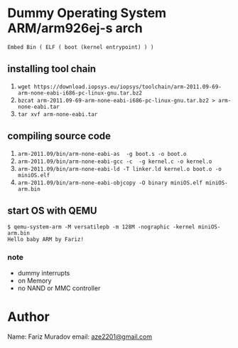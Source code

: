 # Dummy Operating System ARM/arm926ej-s arch

`Embed Bin ( ELF ( boot (kernel entrypoint) ) )`

## installing tool chain
1. `wget https://download.iopsys.eu/iopsys/toolchain/arm-2011.09-69-arm-none-eabi-i686-pc-linux-gnu.tar.bz2`
2. `bzcat arm-2011.09-69-arm-none-eabi-i686-pc-linux-gnu.tar.bz2 > arm-none-eabi.tar`
3. `tar xvf arm-none-eabi.tar`

## compiling source code

1. `arm-2011.09/bin/arm-none-eabi-as  -g boot.s -o boot.o `
2. `arm-2011.09/bin/arm-none-eabi-gcc -c  -g kernel.c -o kernel.o`
3. `arm-2011.09/bin/arm-none-eabi-ld -T linker.ld kernel.o boot.o -o miniOS.elf`
4. `arm-2011.09/bin/arm-none-eabi-objcopy -O binary miniOS.elf miniOS-arm.bin`

## start OS with QEMU

```
$ qemu-system-arm -M versatilepb -m 128M -nographic -kernel miniOS-arm.bin
Hello baby ARM by Fariz!

```
### note

* dummy interrupts
* on Memory
* no NAND or MMC controller


# Author

Name:  Fariz Muradov
email: aze2201@gmail.com
